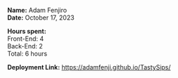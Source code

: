 **Name:** Adam Fenjiro <br>
**Date:** October 17, 2023

**Hours spent:** <br>
Front-End: 4 <br>
Back-End: 2 <br>
Total: 6 hours

**Deployment Link:** https://adamfenji.github.io/TastySips/
